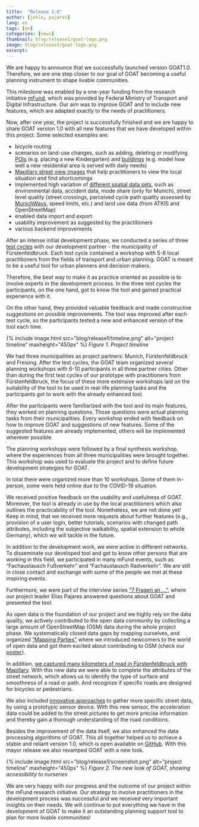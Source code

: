 ```yaml
---
title:  "Release 1.0"
author: [jehle, pajares]
lang: en
tags: [en]
categories: [news]
thumbnail: blog/release1/goat-logo.png
image: blog/release1/goat-logo.png
excerpt: 
---
```


We are happy to announce that we successfully launched version GOAT1.0. Therefore, we are one step closer to our goal of GOAT becoming a useful planning instrument to shape livable communities. 

This milestone was enabled by a one-year funding from  the research initiative [mFund](https://www.bmvi.de/SharedDocs/DE/Artikel/DG/mfund-projekte/GOAT.html), which was provided by Federal Ministry of Transport and Digital Infrastructure. Our aim was to improve GOAT and to include new features, which are adapted exactly to the needs of practitioners. 

Now, after one year, the project is successfully finished and we are happy to share GOAT version 1.0 with all new features that we have developed within this project. Some selected examples are: 
- bicycle routing
- scenarios on land-use changes, such as adding, deleting or modifying [POIs](../tutorials/scenario-location/) (e.g. placing a new Kindergarten) and [buildings](../tutorials/scenario-buildings/) (e.g. model how well a new residential area is served with daily needs)
- [Mapillary street view images](https://vimeo.com/411741106) that help practitioners to view the local situation and find shortcomings
- implemented high variation of [different spatial data sets](https://vimeo.com/user93657565), such as environmental data, accident data, mode share (only for Munich), street level quality (street crossings, perceived cycle path quality assessed by [MunichWays](https://www.munichways.com/), speed limits, etc.) and land use data (from ATKIS and OpenStreetMap) 
- enabled data import and export
- usability improvement as suggested by the practitioners 
- various backend improvements 

After an intense initial development phase, we conducted a series of three [test cycles](../testcycles) with our development partner - the municipality of Fürstenfeldbruck. Each test cycle contained a workshop with 5-6 local practitioners from the fields of transport and urban planning. GOAT is meant to be a useful tool for urban planners and decision makers. 

Therefore, the best way to make it as practice oriented as possible is to involve experts in the development process. In the three test cycles the participants, on the one hand, got to know the tool and gained practical experience with it. 

On the other hand, they provided valuable feedback and made constructive suggestions on possible improvements. The tool was improved after each test cycle, so the participants tested a new and enhanced version of the tool each time. 

{% include image.html src="blog/release1/timeline.png" alt="project timeline" maxheight="450px"  %} 
<i>Figure 1. Project timeline</i>

We had three municipalities as project partners: Munich, Fürstenfeldbruck and Freising. After the test cycles, the GOAT team organized several planning workshops with 6-10 participants in all three partner cities. Other than during the first test cycles of our prototype with practitioners from Fürstenfeldbruck, the focus of these more extensive workshops laid on the suitability of the tool to be used in real-life planning tasks and the participants got to work with the already enhanced tool. 

After the participants were familiarized with the tool and its main features, they worked on planning questions. Those questions were actual planning tasks from their municipalities. Every workshop ended with feedback on how to improve GOAT and suggestions of new features. Some of the suggested features are already implemented, others will be implemented wherever possible.

The planning workshops were followed by a final synthesis workshop, where the experiences from all three municipalities were brought together. This workshop was used to evaluate the project and to define future development strategies for GOAT. 

In total there were organized more than 10 workshops. Some of them in-person, some were held online due to the COVID-19 situation.

We received positive feedback on the usability and usefulness of GOAT. Moreover, the tool is already in use by the local practitioners which also outlines the practicability of the tool. Nonetheless, we are not done yet! Keep in mind, that we received more requests about further features (e.g., provision of a user login, better tutorials, scenarios with changed path attributes, including the subjective walkability, spatial extension to whole Germany), which we will tackle in the future. 

In addition to the development work, we were active in different networks. To disseminate our developed tool and get to know other persons that are working in this field, we participated in many mFund events, such as “Fachaustausch Fußverkehr” and “Fachaustausch Radverkehr”. We are still in close contact and exchange with some of the people we met at these inspiring events. 

Furthermore, we were part of the interview series [“7 Fragen an …”](https://www.wik.org/fileadmin/mFUND_VF/mFUND_WIK_7_Fragen_an_GOAT.pdf), where our project leader Elias Pajares answered questions about GOAT and presented the tool. 

As open data is the foundation of our project and we highly rely on the data quality, we actively contributed to the open data community by collecting a large amount of OpenStreetMap (OSM) data during the whole project phase. We systematically closed data gaps by mapping ourselves, and organized [“Mapping Parties”](../mapping-parties) where we introduced newcomers to the world of open data and got them excited about contributing to OSM (check our [poster](https://wiki.openstreetmap.org/wiki/File:GOAT_Poster_StoM.pdf)). 

In addition, [we captured many kilometers of road in Fürstenfeldbruck with Mapillary](../mapillary). With this new data we were able to complete the attributes of the street network, which allows us to identify the type of surface and smoothness of a road or path. And recognize if specific roads are designed for bicycles or pedestrians.

We also included [innovative approaches](../sensor-freiberg) to gather more specific street data, by using a prototypic sensor device. With this new sensor, the acceleration data could be added to the street pictures to get more precise information and thereby gain a thorough understanding of the road conditions.  

Besides the improvement of the data itself, we also enhanced the data processing algorithms of GOAT. This all together helped us to achieve a stable and reliant version 1.0, which is open available on [GitHub](https://github.com/goat-community/goat). With this mayor release we also revamped GOAT with a new look.

{% include image.html src="blog/release1/screenshot.png" alt="project timeline" maxheight="450px"  %} 
<i>Figure 2. The new look of GOAT, showing accessibility to nurseries</i>

We are very happy with our progress and the outcome of our project within the mFund research initiative. 
Our strategy to involve practitioners in the development process was successful and we received very important insights on their needs. We will continue to put everything we have in the development of GOAT to make it an outstanding planning support tool to plan for more livable communities! 
